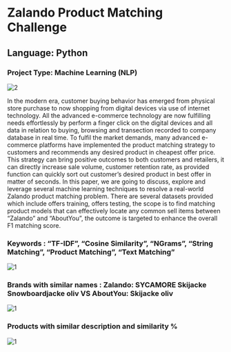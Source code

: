 # Zalando Product Matching Challenge
## Language: Python
### Project Type: Machine Learning (NLP)
![2](https://github.com/Karincheong/August-2020-WaiLEARN-Female-Employment-Analysis/assets/68969621/7b613dd0-df65-4718-805a-2adfd2b387e7)

In the modern era, customer buying behavior has emerged from 
physical store purchase to now shopping from digital devices via 
use of internet technology. All the advanced e-commerce 
technology are now fulfilling needs effortlessly by perform a finger 
click on the digital devices and all data in relation to buying, 
browsing and transection recorded to company database in real 
time. To fulfil the market demands, many advanced e-commerce 
platforms have implemented the product matching strategy to 
customers and recommends any desired product in cheapest offer 
price. This strategy can bring positive outcomes to both customers 
and retailers, it can directly increase sale volume, customer 
retention rate, as provided function can quickly sort out customer’s
desired product in best offer in matter of seconds. 
In this paper, we are going to discuss, explore and leverage several 
machine learning techniques to resolve a real-world Zalando
product matching problem. There are several datasets provided 
which include offers training, offers testing, the scope is to find 
matching product models that can effectively locate any common 
sell items between “Zalando” and “AboutYou”, the outcome is 
targeted to enhance the overall F1 matching score.

### Keywords : “TF-IDF”, “Cosine Similarity”, “NGrams”, “String Matching”, “Product Matching”, “Text Matching”
![1](https://github.com/Karincheong/August-2020-WaiLEARN-Female-Employment-Analysis/assets/68969621/1ce52e4a-362f-49f2-83f0-216fb2edef37)


### Brands with similar names : Zalando: SYCAMORE Skijacke Snowboardjacke oliv VS AboutYou: Skijacke oliv
![1](https://github.com/Karincheong/August-2020-WaiLEARN-Female-Employment-Analysis/assets/68969621/b88c57f0-48bd-46a6-b272-126be44d25a8)

### Products with similar description and similarity %
![1](https://github.com/Karincheong/August-2020-WaiLEARN-Female-Employment-Analysis/assets/68969621/30dc4639-a198-468a-9b8c-9cba4750e223)
